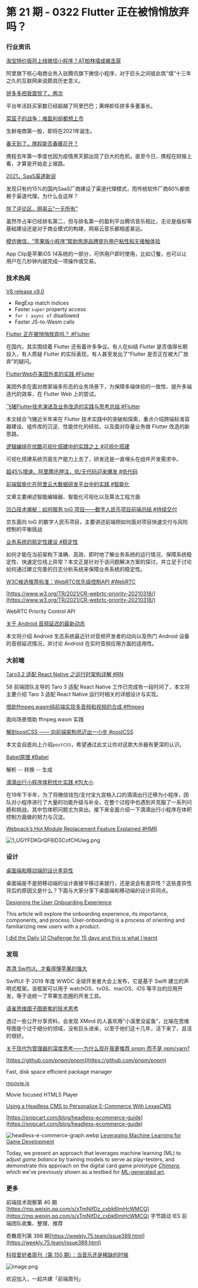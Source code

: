 # 第 21 期 - 0322 Flutter 正在被悄悄放弃吗？
### 行业资讯
[淘宝特价版将上线微信小程序？AT柏林墙或被击穿](http://finance.sina.com.cn/tech/csj/2021-03-19/doc-ikkntiam5404668.shtml)

阿里旗下核心电商业务入驻腾讯旗下微信小程序，对于巨头之间彼此筑“墙”十三年之久的互联网来说颇具历史意义。

[拼多多把我震惊了，两次](https://mp.weixin.qq.com/s/ZwJhx64_X0etkhlrB2KK_Q)

平台年活跃买家数已经超越了阿里巴巴；黄峥卸任拼多多董事长。

[菜篮子的战争：难盈利却都想上市](https://mp.weixin.qq.com/s/5AuoibTBONCyX8Dzd22NZA)

生鲜电商第一股，即将在2021年诞生。

[春天到了，携程能否春暖花开？](https://mp.weixin.qq.com/s/UjSs1dLpR_-PaNAdY_XWyA)

携程去年第一季度也因为疫情黑天鹅出现了巨大的危机，直至今日，携程在财报上看，才算是开始走上坡路。

[2021，SaaS渠道新说](https://mp.weixin.qq.com/s/adPzrWPuwyQyrWr5v3u7Sw)

发现只有约15%的国内SaaS厂商建设了渠道代理模式，而传统软件厂商80%都依赖于渠道代理。为什么会这样？

[除了评论区，网易云“一无所有”](https://mp.weixin.qq.com/s/Er8FItD4H4E1LIBZQgldBA)

虽然市占率已经排名第二，但与排名第一的盈利平台腾讯音乐相比，无论是版权等基础建设还是对于商业模式的构建，网易云音乐都相差甚远。

[模仿微信，“苹果版小程序”帮助旅游品牌提升用户粘性和无接触体验](https://mp.weixin.qq.com/s/xfkqzdJ5Uttv95TouoRB6A)

App Clip是苹果iOS 14系统的一部分，可供用户即时使用，比如订餐，也可以让用户在几秒钟内就完成一项操作或交易。

### 技术热闻
[V8 release v9.0](https://v8.dev/blog/v8-release-90)


- RegExp match indices
- Faster `super` property access
- `for ( async of` disallowed
- Faster JS-to-Wasm calls

[Flutter 正在被悄悄放弃吗？ #Flutter](https://mp.weixin.qq.com/s/hDjbMSPNz_D5JeEBMEJZCA)

在国内，其实围绕着 Flutter 还有着许多争议。有人在纠结 Flutter 是否值得长期投入，有人质疑 Flutter 的实际表现，有人甚至发出了“Flutter 是否正在被大厂放弃”的疑问。

[FlutterWeb在美团外卖的实践 #Flutter](https://tech.meituan.com/2021/03/18/flutterweb-in-meituanwaimai.html)

美团外卖在面对商家端多形态的业务场景下，为保障多端体验的一致性、提升多端迭代的效率，在 Flutter Web 上的尝试。

[飞猪Flutter技术演进及业务改造的实践与思考总结 #Flutter](https://mp.weixin.qq.com/s/iN2Z1oCYlZbuPEbVYVf4WQ)

本文结合飞猪近半年来在 Flutter 技术实践中的突破和探索，重点介绍跨端标准容器建设、组件库的沉淀、性能优化的经验，以及面对存量业务做 Flutter 改造的新思路。

[逻辑编排在优酷可视化搭建中的实践之上 #可视化搭建](https://mp.weixin.qq.com/s/ZVZ1skvmIWIjcSz9HhDU3Q)

可视化搭建系统页面生产能力上去了，研发还是一直埋头在组件开发需求中。

[超45%增速、阿里腾讯押注，低/无代码迎来爆发 #低代码](https://www.toutiao.com/i6939794220588892702/)


[前端智能化在阿里云大数据研发平台中的实践 #智能化](https://mp.weixin.qq.com/s/__acfuWEWxp7rVHuOHOylg)

文章主要阐述智能编辑器、智能化可视化以及算法工程方面

[凹凸技术揭秘：如何服务 toG 项目——数字人民币项目前端总结 #持续交付](https://mp.weixin.qq.com/s/6SNXW-Y0Iv62SoPe1w8o1w)

京东面向 toG 的数字人民币项目，主要讲述前端侧如何面对项目快速交付与风险控制的平衡挑战

[业务系统的稳定性建设 #稳定性](https://mp.weixin.qq.com/s/i0vlj4H3EpIfYYvrh7fC7Q)

如何才能在当前架构下准确、高效、即时地了解业务系统的运行情况、保障系统稳定性、快速定位线上异常？本文正是针对于该问题解决方案的探讨。并立足于讨论如何通过建立完善的日志分析系统来保障业务系统的稳定性。

[W3C候选推荐标准：WebRTC优先级控制API #WebRTC](https://mp.weixin.qq.com/s/n8r90gFMUi1PDh0WBeNqAA)


[https://www.w3.org/TR/2021/CR-webrtc-priority-20210318/](https://www.w3.org/TR/2021/CR-webrtc-priority-20210318/)

WebRTC Priority Control API

[关于 Android 音频延迟的最新动态](https://mp.weixin.qq.com/s/ST75Q2RKt_LZrZVtmAmpGA)

本文将介绍 Android 生态系统最近针对音频开发者的动向以及热门 Android 设备的音频延迟情况，并讨论 Android 在实时音频应用方面的适用性。

### 大前端
[Taro3.2 适配 React Native 之运行时架构详解 #RN](https://mp.weixin.qq.com/s/j2AEtp6JwOo48mxL_LDXjA)

58 前端团队主导的 Taro 3 适配 React Native 工作已完成有一段时间了，本文将主要介绍 Taro 3 适配 React Native 运行时相关的详细设计与实现。

[借助ffmpeg.wasm纯前端实现多音频和视频的合成 #ffmpeg](https://www.zhangxinxu.com/wordpress/2021/03/ffmpeg-wasm-audio-video-merge/)

面向场景借助 ffmpeg.wasm 实践

[解剖postCSS —— 向前端架构师迈出一小步 #postCSS](https://mp.weixin.qq.com/s/P4Uj9g71u5lDzYi9JaMCow)

本文会自底向上介绍`postCSS`，希望通过此文让你对这款大杀器有更深的认识。

[Babel原理 #Babel](https://mp.weixin.qq.com/s/kI9nm5_hpTvGHHE61fzHNQ)

解析 -- 转换 -- 生成

[滴滴出行小程序体积优化实践 #包大小](https://mp.weixin.qq.com/s/MGpFsz0jZBuBYx3R1HQurg)

在19年下半年，为了将微信钱包/支付宝九宫格入口的滴滴出行迁移为小程序，团队对小程序进行了大量的功能升级与补全。在整个过程中也遇到并克服了一系列问题和挑战，其中包体积问题尤为突出。接下来全面介绍一下滴滴出行小程序在体积控制方面做的努力与沉淀。

[Webpack’s Hot Module Replacement Feature Explained #HMR](https://blog.bitsrc.io/webpacks-hot-module-replacement-feature-explained-43c13b169986)

![1_UGYFDKGrQF6ID3CofCHUwg.png](https://cdn.nlark.com/yuque/0/2021/png/85771/1616336860359-a34d383e-5e4c-45df-bf3b-3637e85349d3.png#align=left&display=inline&height=253&margin=%5Bobject%20Object%5D&name=1_UGYFDKGrQF6ID3CofCHUwg.png&originHeight=1080&originWidth=1920&size=86268&status=done&style=none&width=450)

### 设计
[桌面端和移动端的设计差异性](https://mp.weixin.qq.com/s/9FpsqfiEnc_oq1SwXbSOOw)

桌面端是不是把移动端的设计直接平移过来就行，还是说会有差异性？这些差异性背后的原因又是什么？下面与大家分享下桌面端和移动端的设计异同点。

[Designing the User Onboarding Experience](https://www.uxbooth.com/articles/designing-the-user-onboarding-experience/)

This article will explore the onboarding experience, its importance, components, and process. User-onboarding is a process of orienting and familiarizing new users with a product. 

[I did the Daily UI Challenge for 15 days and this is what I learnt](https://uxplanet.org/i-did-the-daily-ui-challenge-for-15-days-and-this-is-what-i-learnt-3ed0ca8f0473)


### 发现
[弄清 SwiftUI，才看得懂苹果的强大](https://sspai.com/post/65567)

SwiftUI 于 2019 年度 WWDC 全球开发者大会上发布，它是基于 Swift 建立的声明式框架。该框架可以用于 watchOS、tvOS、macOS、iOS 等平台的应用开发，等于说统一了苹果生态圈的开发工具。

[语雀思维图子图嵌套的技术思考](https://mp.weixin.qq.com/s/R9YnZnphESqc2yZ7-jGhew)

透过一些公开分享资料，会发现 XMind 的人喜欢用“小溪里没鲨鱼”，比喻在思维导图是个过于细分的领域，没有巨头进来，以至于他们这十几年，活下来了，且活的很好。

[关于现代包管理器的深度思考——为什么现在我更推荐 pnpm 而不是 npm/yarn?](https://juejin.cn/post/6932046455733485575)


[https://github.com/pnpm/pnpm](https://github.com/pnpm/pnpm)

Fast, disk space efficient package manager

[moovie.js](https://github.com/BMSVieira/moovie.js)

Movie focused HTML5 Player

[Using a Headless CMS to Personalize E-Commerce With LexasCMS](https://snipcart.com/blog/headless-cms-personalization-lexascms)


[https://snipcart.com/blog/headless-ecommerce-guide](https://snipcart.com/blog/headless-ecommerce-guide)

![headless-e-commerce-graph.webp](https://cdn.nlark.com/yuque/0/2021/webp/85771/1616336998652-6232fba8-e247-434d-b172-defaf3fa4c61.webp#align=left&display=inline&height=381&margin=%5Bobject%20Object%5D&name=headless-e-commerce-graph.webp&originHeight=800&originWidth=700&size=18844&status=done&style=none&width=333)
[Leveraging Machine Learning for Game Development](https://ai.googleblog.com/2021/03/leveraging-machine-learning-for-game.html)

Today, we present an approach that leverages machine learning (ML) to adjust _game balance_ by training models to serve as play-testers, and demonstrate this approach on the digital card game prototype _[Chimera](https://www.youtube.com/watch?t=239&v=hMWjerCqRFA)_, which we’ve previously shown as a testbed for [ML-generated art](https://ai.googleblog.com/2020/11/using-gans-to-create-fantastical.html).

### 更多
前端技术观察第 40 期[https://mp.weixin.qq.com/s/xTmNjfDz_cxbk6ImHcWMCQ](https://mp.weixin.qq.com/s/xTmNjfDz_cxbk6ImHcWMCQ)
字节跳动 IES 前端团队收集、整理、推荐

奇舞周刊第 398 期[https://weekly.75.team/issue389.html](https://weekly.75.team/issue389.html)

[科技爱好者周刊（第 150 期）：当音乐还是稀缺的时候](http://www.ruanyifeng.com/blog/2021/03/weekly-issue-150.html)

![image.png](https://cdn.nlark.com/yuque/0/2020/png/85771/1605930034828-7fc81343-651f-4a15-8465-eebe5a23cf61.png#align=left&display=inline&height=31&margin=%5Bobject%20Object%5D&name=image.png&originHeight=90&originWidth=2186&size=14325&status=done&style=none&width=746)


欢迎加入，一起共建「前端周刊」
